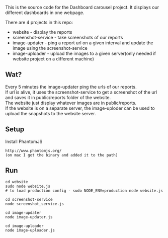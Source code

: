 This is the source code for the Dashboard carousel project.
It displays our different dashboards in one webpage.

There are 4 projects in this repo:

* website - display the reports
* screenshot-service - take screenshots of our reports
* image-updater - ping a report url on a given interval and update the image using the screenshot-service
* image-uploader - upload the images to a given server(only needed if website project on a different machine)

Wat?
---

Every 5 minutes the image-updater ping the urls of our reports.  
If url is alive, it uses the screenshot-service to get a screenshot of the url and saves it in public/reports folder of the website.  
The website just display whatever images are in public/reports.  
If the website is on a separate server, the image-uploder can be used to upload the snapshots to the website server.

Setup
-----

Install PhantomJS

    http://www.phantomjs.org/
    (on mac I got the binary and added it to the path)

Run
---

    cd website
    sudo node website.js
    # to load production config - sudo NODE_ENV=production node website.js

    cd screenshot-service
    node screenshot_service.js

    cd image-updater
    node image-updater.js

    cd image-uploader
    node image-uploader.js


